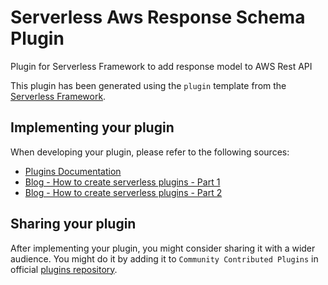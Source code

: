 # Serverless Aws Response Schema Plugin

Plugin for Serverless Framework to add response model to AWS Rest API

This plugin has been generated using the `plugin` template from the [Serverless Framework](https://www.serverless.com/).

## Implementing your plugin

When developing your plugin, please refer to the following sources:

- [Plugins Documentation](https://www.serverless.com/framework/docs/providers/aws/guide/plugins/)
- [Blog - How to create serverless plugins - Part 1](https://serverless.com/blog/writing-serverless-plugins/)
- [Blog - How to create serverless plugins - Part 2](https://serverless.com/blog/writing-serverless-plugins-2/)

## Sharing your plugin

After implementing your plugin, you might consider sharing it with a wider audience. You might do it by adding it to `Community Contributed Plugins` in official [plugins repository](https://github.com/serverless/plugins).